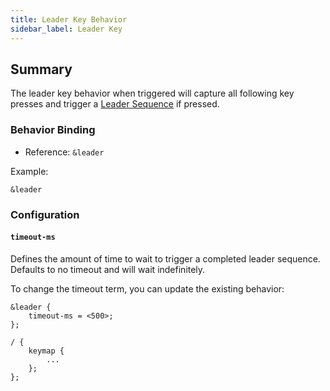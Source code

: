 ```yaml
---
title: Leader Key Behavior
sidebar_label: Leader Key
---
```


## Summary

The leader key behavior when triggered will capture all following key presses and trigger a [Leader Sequence](../features/leader.md) if pressed.

### Behavior Binding

- Reference: `&leader`

Example:

```
&leader
```

### Configuration

#### `timeout-ms`

Defines the amount of time to wait to trigger a completed leader sequence. Defaults to no timeout and will wait indefinitely.

To change the timeout term, you can update the existing behavior:

```
&leader {
    timeout-ms = <500>;
};

/ {
    keymap {
        ...
    };
};
```
